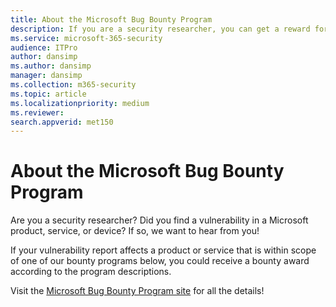 ```yaml
---
title: About the Microsoft Bug Bounty Program
description: If you are a security researcher, you can get a reward for reporting a vulnerability in a Microsoft product, service, or device.
ms.service: microsoft-365-security
audience: ITPro
author: dansimp
ms.author: dansimp
manager: dansimp
ms.collection: m365-security
ms.topic: article
ms.localizationpriority: medium
ms.reviewer: 
search.appverid: met150
---
```


# About the Microsoft Bug Bounty Program

Are you a security researcher? Did you find a vulnerability in a Microsoft product, service, or device? If so, we want to hear from you!

If your vulnerability report affects a product or service that is within scope of one of our bounty programs below, you could receive a bounty award according to the program descriptions.

Visit the [Microsoft Bug Bounty Program site](https://www.microsoft.com/en-us/msrc/bounty?rtc=1) for all the details!